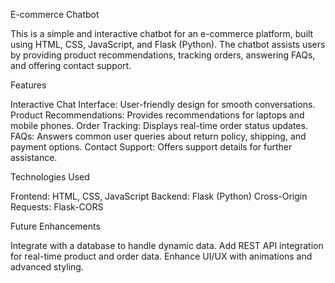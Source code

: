 E-commerce Chatbot

This is a simple and interactive chatbot for an e-commerce platform, built using HTML, CSS, JavaScript, and Flask (Python). The chatbot assists users by providing product recommendations, tracking orders, answering FAQs, and offering contact support.

Features

Interactive Chat Interface: User-friendly design for smooth conversations.
Product Recommendations: Provides recommendations for laptops and mobile phones.
Order Tracking: Displays real-time order status updates.
FAQs: Answers common user queries about return policy, shipping, and payment options.
Contact Support: Offers support details for further assistance.

Technologies Used

Frontend: HTML, CSS, JavaScript
Backend: Flask (Python)
Cross-Origin Requests: Flask-CORS

Future Enhancements

Integrate with a database to handle dynamic data.
Add REST API integration for real-time product and order data.
Enhance UI/UX with animations and advanced styling.
